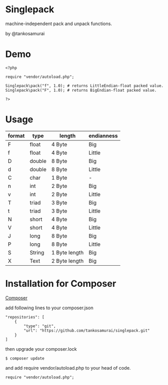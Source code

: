 # Singlepack

machine-independent pack and unpack functions.

by @tankosamurai

# Demo

```
<?php

require "vendor/autoload.php";

Singlepack\pack("f", 1.0); # returns LittleEndian-float packed value.
Singlepack\pack("F", 1.0); # returns BigEndian-float packed value.

?>
```

# Usage

| format | type | length | endianness |
|---|---|---|---|
| F | float | 4 Byte | Big |
| f | float | 4 Byte | Little |
| D | double | 8 Byte | Big |
| d | double | 8 Byte | Little |
| C  | char | 1 Byte  | - |
| n  | int | 2 Byte | Big  |
| v  | int | 2 Byte | Little  |
| T  | triad | 3 Byte | Big  |
| t  | triad | 3 Byte | Little  |
| N  | short | 4 Byte | Big |
| V  | short | 4 Byte  | Little |
| J  | long | 8 Byte | Big  |
| P  | long | 8 Byte | Little |
| S  | String | 1 Byte length | Big |
| X  | Text | 2 Byte length | Big |

# Installation for Composer

[Composer](https://getcomposer.org/ "Composer")

add following lines to your composer.json

```
"repositories": [
    {
        "type": "git",
        "url": "https://github.com/tankosamurai/singlepack.git"
    }
]

```

then upgrade your composer.lock

```
$ composer update
```

and add require vendor/autoload.php to your head of code.

```
require "vendor/autoload.php";
```
